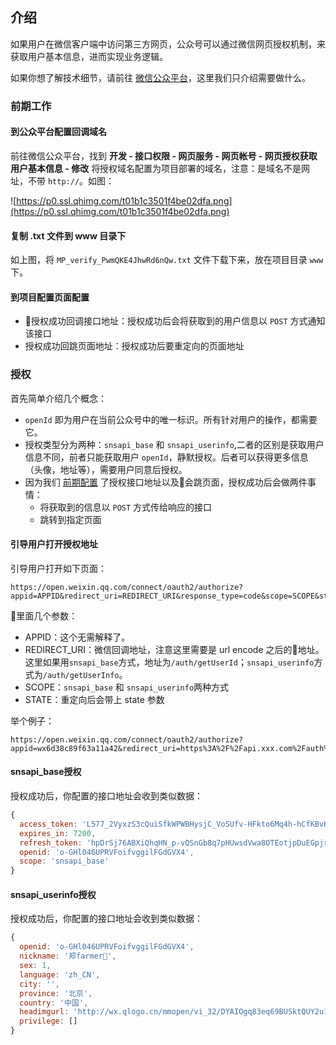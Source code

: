 ## 介绍
如果用户在微信客户端中访问第三方网页，公众号可以通过微信网页授权机制，来获取用户基本信息，进而实现业务逻辑。

如果你想了解技术细节，请前往 [微信公众平台](https://mp.weixin.qq.com/wiki?t=resource/res_main&id=mp1421140842)，这里我们只介绍需要做什么。

### 前期工作

#### 到公众平台配置回调域名
前往微信公众平台，找到 **开发 - 接口权限 - 网页服务 - 网页帐号 - 网页授权获取用户基本信息 - 修改** 将授权域名配置为项目部署的域名，注意：是域名不是网址，不带 `http://`。如图：

![https://p0.ssl.qhimg.com/t01b1c3501f4be02dfa.png](https://p0.ssl.qhimg.com/t01b1c3501f4be02dfa.png)

#### 复制 .txt 文件到 www 目录下
如上图，将 `MP_verify_PwmQKE4JhwRd6nQw.txt` 文件下载下来，放在项目目录 `www` 下。

#### 到项目配置页面配置

* 授权成功回调接口地址：授权成功后会将获取到的用户信息以 `POST` 方式通知该接口
* 授权成功回跳页面地址：授权成功后要重定向的页面地址

### 授权

首先简单介绍几个概念：
* `openId` 即为用户在当前公众号中的唯一标识。所有针对用户的操作，都需要它。
* 授权类型分为两种：`snsapi_base` 和 `snsapi_userinfo`,二者的区别是获取用户信息不同，前者只能获取用户 `openId`，静默授权。后者可以获得更多信息（头像，地址等），需要用户同意后授权。
* 因为我们 [前期配置](/zh-cn/doc/1.0/wechat-auth.html#toc-cc8) 了授权接口地址以及会跳页面，授权成功后会做两件事情：
  - 将获取到的信息以 `POST` 方式传给响应的接口
  - 跳转到指定页面

#### 引导用户打开授权地址
引导用户打开如下页面：
```
https://open.weixin.qq.com/connect/oauth2/authorize?appid=APPID&redirect_uri=REDIRECT_URI&response_type=code&scope=SCOPE&state=STATE#wechat_redirect
```
里面几个参数：
* APPID：这个无需解释了。
* REDIRECT_URI：微信回调地址，注意这里需要是 url encode 之后的地址。这里如果用`snsapi_base`方式，地址为`/auth/getUserId`；`snsapi_userinfo`方式为`/auth/getUserInfo`。
* SCOPE：`snsapi_base` 和 `snsapi_userinfo`两种方式
* STATE：重定向后会带上 state 参数


举个例子：
```
https://open.weixin.qq.com/connect/oauth2/authorize?appid=wx6d38c89f63a11a42&redirect_uri=https%3A%2F%2Fapi.xxx.com%2Fauth%2FgetUserInfo&response_type=code&scope=snsapi_userinfo&state=STATE#wechat_redirect
```
#### snsapi_base授权
授权成功后，你配置的接口地址会收到类似数据：
```javascript
{ 
  access_token: 'L577_2VyxzS3cQuiSfkWPWBHysjC_VoSUfv-HFkto6Mq4h-hCfKBvKo0FKWwRDZMN4UkXpetx-i_VlWzH3JWAYjr4TdGjQ87TAsDwskVwaY',
  expires_in: 7200,
  refresh_token: 'hpDrSj76ABXiQhqHN_p-vQSnGb8q7pHUwsdVwa8OTEotjpDuEGpjrFWkxGR276Vr1TgXqXe_NqOhw290K8yrZMNtyW7pj8srW8FCjh74PzI',
  openid: 'o-GHl046UPRVFoifvggilFGdGVX4',
  scope: 'snsapi_base' 
}
```
#### snsapi_userinfo授权
授权成功后，你配置的接口地址会收到类似数据：
```javascript
{ 
  openid: 'o-GHl046UPRVFoifvggilFGdGVX4',
  nickname: '郑farmer🐾',
  sex: 1,
  language: 'zh_CN',
  city: '',
  province: '北京',
  country: '中国',
  headimgurl: 'http://wx.qlogo.cn/mmopen/vi_32/DYAIOgq83eq69BUSktQUY2u12nF4pmI68WibU2WAFSviauOjRMWeM1uaY18ZqYJWduic03pRCtSwBrGRibKENR3rWw/0',
  privilege: [] 
}
```
